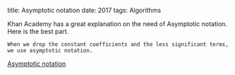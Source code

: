 title: Asymptotic notation
date: 2017
tags: Algorithms

Khan Academy has a great explanation on the need of Asymptotic notation. 
Here is the best part.

```
When we drop the constant coefficients and the less significant terms, 
we use asymptotic notation.
```

[Asymptotic notation](https://www.khanacademy.org/computing/computer-science/algorithms/asymptotic-notation/a/asymptotic-notation)
